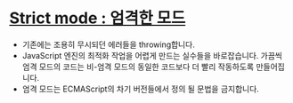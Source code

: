 # [Strict mode : 엄격한 모드](https://developer.mozilla.org/ko/docs/Web/JavaScript/Reference/Strict_mode)

- 기존에는 조용히 무시되던 에러들을 throwing합니다.
- JavaScript 엔진의 최적화 작업을 어렵게 만드는 실수들을 바로잡습니다. 가끔씩 엄격 모드의 코드는 비-엄격 모드의 동일한 코드보다 더 빨리 작동하도록 만들어집니다.
- 엄격 모드는 ECMAScript의 차기 버전들에서 정의 될 문법을 금지합니다.
